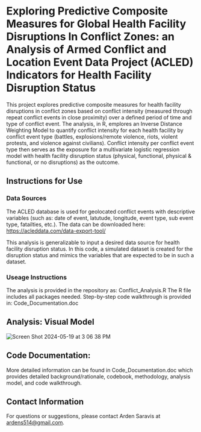 # Exploring Predictive Composite Measures for Global Health Facility Disruptions In Conflict Zones: an Analysis of Armed Conflict and Location Event Data Project (ACLED) Indicators for Health Facility Disruption Status
This project explores predictive composite measures for health facility disruptions in conflict zones based on conflict intensity (measured through repeat conflict events in close proximity) over a defined period of time and type of conflict event. The analysis, in R, emplores an Inverse Distance Weighting Model to quantify conflict intensity for each health facility by conflict event type (battles, explosions/remote violence, riots, violent protests, and violence against civilians). Conflict intensity per conflict event type then serves as the exposure for a multivariate logistic regression model with health facility disruption status (physical, functional, physical & functional, or no disruptions) as the outcome.

## Instructions for Use
### Data Sources
The ACLED database is used for geolocated conflict events with descriptive variables (such as: date of event, latutude, longitude, event type, sub event type, fatailties, etc.). The data can be downloaded here: https://acleddata.com/data-export-tool/ 

This analysis is generalizable to input a desired data source for health facility disruption status. In this code, a simulated dataset is created for the disruption status and mimics the variables that are expected to be in such a dataset.

### Useage Instructions
The analysis is provided in the repository as: Conflict_Analysis.R
The R file includes all packages needed. Step-by-step code walkthrough is provided in: Code_Documentation.doc 

## Analysis: Visual Model
![Screen Shot 2024-05-19 at 3 06 38 PM](https://github.com/asaravis/Conflict-Events-Health-Facility-Disruption/assets/131823982/2f7bb9ff-1607-4caf-b056-58b3ee6a5595)

## Code Documentation: 
More detailed information can be found in Code_Documentation.doc which provides detailed background/rationale, codebook, methodology, analysis model, and code walkthrough. 

## Contact Information
For questions or suggestions, please contact Arden Saravis at ardens514@gmail.com.
